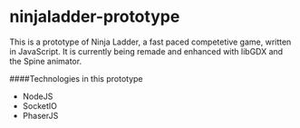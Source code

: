 # ninjaladder-prototype

This is a prototype of Ninja Ladder, a fast paced competetive game, written in JavaScript. It is currently being remade and enhanced with libGDX and the Spine animator.

####Technologies in this prototype
- NodeJS
- SocketIO
- PhaserJS
